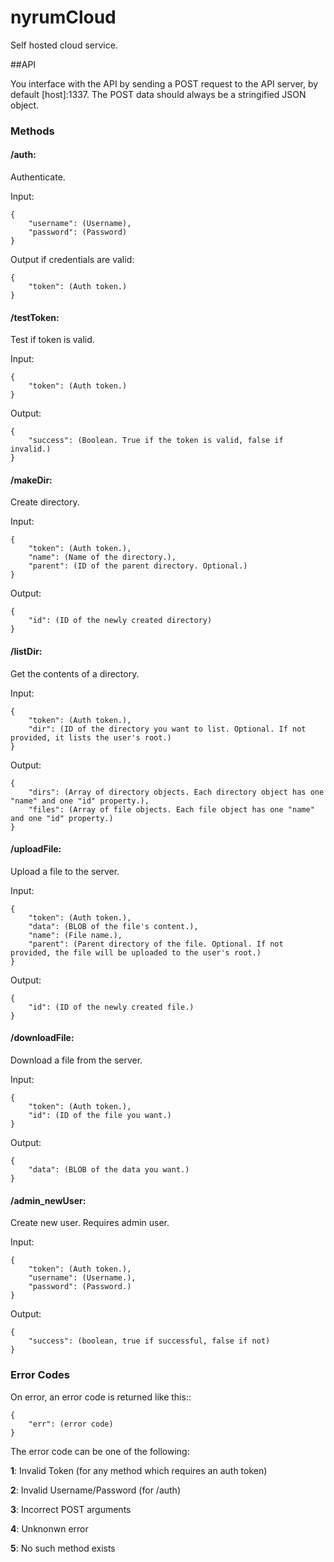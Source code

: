 nyrumCloud
==========

Self hosted cloud service.

##API

You interface with the API by sending a POST request to the API server, by default [host]:1337. The POST data should always be a stringified JSON object.

### Methods

#### **/auth**: 

Authenticate.

Input:

	{
		"username": (Username),
		"password": (Password)
	}

Output if credentials are valid:

	{
		"token": (Auth token.)
	}

#### **/testToken**:

Test if token is valid.

Input:

	{
		"token": (Auth token.)
	}

Output:

	{
		"success": (Boolean. True if the token is valid, false if invalid.)
	}

#### **/makeDir**:

Create directory.

Input:

	{
		"token": (Auth token.),
		"name": (Name of the directory.),
		"parent": (ID of the parent directory. Optional.)
	}

Output:

	{
		"id": (ID of the newly created directory)
	}

#### **/listDir**:

Get the contents of a directory.

Input:

	{
		"token": (Auth token.),
		"dir": (ID of the directory you want to list. Optional. If not provided, it lists the user's root.)
	}

Output:

	{
		"dirs": (Array of directory objects. Each directory object has one "name" and one "id" property.),
		"files": (Array of file objects. Each file object has one "name" and one "id" property.)
	}

#### **/uploadFile**:

Upload a file to the server.

Input:

	{
		"token": (Auth token.),
		"data": (BLOB of the file's content.),
		"name": (File name.),
		"parent": (Parent directory of the file. Optional. If not provided, the file will be uploaded to the user's root.)
	}

Output:

	{
		"id": (ID of the newly created file.)
	}

#### **/downloadFile**:

Download a file from the server.

Input:

	{
		"token": (Auth token.),
		"id": (ID of the file you want.)
	}

Output:

	{
		"data": (BLOB of the data you want.)
	}

#### **/admin_newUser**:

Create new user. Requires admin user.

Input:

	{
		"token": (Auth token.),
		"username": (Username.),
		"password": (Password.)
	}

Output:

	{
		"success": (boolean, true if successful, false if not)
	}

### Error Codes

On error, an error code is returned like this::

	{
		"err": (error code)
	}

The error code can be one of the following:

**1**:
Invalid Token (for any method which requires an auth token)

**2**:
Invalid Username/Password (for /auth)

**3**:
Incorrect POST arguments

**4**:
Unknonwn error

**5**:
No such method exists
